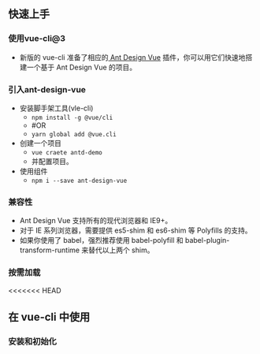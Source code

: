 ##	快速上手

###	使用vue-cli@3
*	新版的 vue-cli 准备了相应的[ Ant Design Vue](https://github.com/vueComponent/vue-cli-plugin-ant-design) 插件，你可以用它们快速地搭建一个基于 Ant Design Vue 的项目。

###	引入ant-design-vue
*	安装脚手架工具(vle-cli)
	*	`npm install -g @vue/cli`
	*	#OR
	*	`yarn global add @vue.cli`
*	创建一个项目
	*	`vue craete antd-demo`
	*	并配置项目。
*	使用组件
	*	`npm i --save ant-design-vue`

###	兼容性
*	Ant Design Vue 支持所有的现代浏览器和 IE9+。
*	对于 IE 系列浏览器，需要提供 es5-shim 和 es6-shim 等 Polyfills 的支持。
*	如果你使用了 babel，强烈推荐使用 babel-polyfill 和 babel-plugin-transform-runtime 来替代以上两个 shim。

###	按需加载
<<<<<<< HEAD

##	在 vue-cli 中使用

###	安装和初始化
